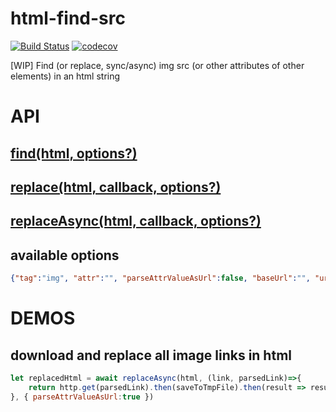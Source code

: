 # html-find-src
[![Build Status](https://travis-ci.org/KevinWang15/html-find-src.svg?branch=master)](https://travis-ci.org/KevinWang15/html-find-src)
[![codecov](https://codecov.io/gh/KevinWang15/html-find-src/branch/master/graph/badge.svg)](https://codecov.io/gh/KevinWang15/html-find-src)

[WIP] Find (or replace, sync/async) img src (or other attributes of other elements) in an html string

# API

## [find(html, options?)](./tests/find.js)

## [replace(html, callback, options?)](./tests/replace.js)

## [replaceAsync(html, callback, options?)](./tests/replaceAsync.js)

## available options

```json
{"tag":"img", "attr":"", "parseAttrValueAsUrl":false, "baseUrl":"", "urlProtocol": "(automatically set from baseUrl or )http"}
```

# DEMOS

## download and replace all image links in html
```javascript
let replacedHtml = await replaceAsync(html, (link, parsedLink)=>{
    return http.get(parsedLink).then(saveToTmpFile).then(result => result.localImagePath)
}, { parseAttrValueAsUrl:true })
```
